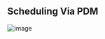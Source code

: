 ## Scheduling Via PDM 
![image](https://user-images.githubusercontent.com/44178039/129902965-82d2fb80-fca3-4d44-96cc-89b4924617ff.png)
